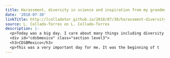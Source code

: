 ```yaml
---
title: Harassment, diversity in science and inspiration from my grandmother
date: '2018-07-30'
linkTitle: http://lcolladotor.github.io/2018/07/30/harassment-diversity-in-science-and-inspiration-from-my-grandmother/
source: L. Collado-Torres on L. Collado-Torres
description: |-
  <p>Today was a big day. I care about many things including diversity in science (STEM) and building a community of R users and developers in Mexico. Both moved forward in two completely separate conferences: one in Mexico: <a href="https://twitter.com/search?q=jsm2018">CDSBMexico</a>; and one in Canada: <a href="https://twitter.com/search?q=jsm2018">JSM2018</a>.</p>
  <div id="cdsbmexico" class="section level3">
  <h3>CDSBMexico</h3>
  <p>This was a very important day for me. It was the beginning of t
---
```

